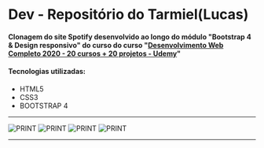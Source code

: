 # Dev - Repositório do Tarmiel(Lucas)
<h4> Clonagem do site Spotify desenvolvido ao longo do módulo "Bootstrap 4 & Design responsivo" do curso do curso
"<a href="https://www.udemy.com/course/web-completo/">Desenvolvimento Web Completo 2020 - 20 cursos + 20 projetos - Udemy</a>"</h4>

<h4>Tecnologias utilizadas:</h4>
<ul>
  <li>HTML5</li>
  <li>CSS3</li>
  <li>BOOTSTRAP 4</li>
</ul>

<hr>

![PRINT](https://github.com/Tarmiel/PJ_web/blob/master/projetoSpotify/print/p1.png)
![PRINT](https://github.com/Tarmiel/PJ_web/blob/master/projetoSpotify/print/p2.png)
![PRINT](https://github.com/Tarmiel/PJ_web/blob/master/projetoSpotify/print/p3.png)
![PRINT](https://github.com/Tarmiel/PJ_web/blob/master/projetoSpotify/print/p4.png)

<hr>
